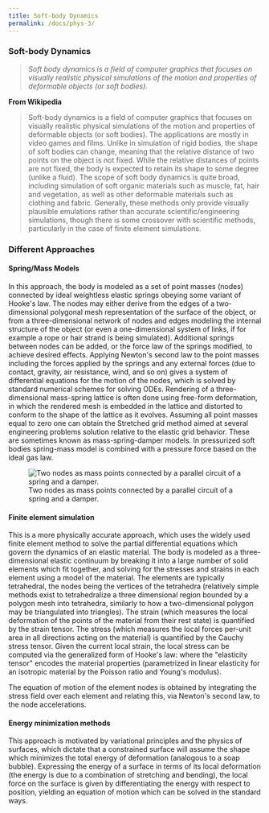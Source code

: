 ```yaml
---
title: Soft-body Dynamics
permalink: /docs/phys-3/
---
```


### Soft-body Dynamics

> *Soft body dynamics is a field of computer graphics that focuses on visually realistic physical simulations of the motion and properties of deformable objects (or soft bodies).*

**From Wikipedia**  

> Soft-body dynamics is a field of computer graphics that focuses on visually realistic physical simulations of the motion and properties of deformable objects (or soft bodies). The applications are mostly in video games and films. Unlike in simulation of rigid bodies, the shape of soft bodies can change, meaning that the relative distance of two points on the object is not fixed. While the relative distances of points are not fixed, the body is expected to retain its shape to some degree (unlike a fluid). The scope of soft body dynamics is quite broad, including simulation of soft organic materials such as muscle, fat, hair and vegetation, as well as other deformable materials such as clothing and fabric. Generally, these methods only provide visually plausible emulations rather than accurate scientific/engineering simulations, though there is some crossover with scientific methods, particularly in the case of finite element simulations.

### Different Approaches

#### Spring/Mass Models

In this approach, the body is modeled as a set of point masses (nodes) connected by ideal weightless elastic springs obeying some variant of Hooke's law. The nodes may either derive from the edges of a two-dimensional polygonal mesh representation of the surface of the object, or from a three-dimensional network of nodes and edges modeling the internal structure of the object (or even a one-dimensional system of links, if for example a rope or hair strand is being simulated). Additional springs between nodes can be added, or the force law of the springs modified, to achieve desired effects. Applying Newton's second law to the point masses including the forces applied by the springs and any external forces (due to contact, gravity, air resistance, wind, and so on) gives a system of differential equations for the motion of the nodes, which is solved by standard numerical schemes for solving ODEs. Rendering of a three-dimensional mass-spring lattice is often done using free-form deformation, in which the rendered mesh is embedded in the lattice and distorted to conform to the shape of the lattice as it evolves. Assuming all point masses equal to zero one can obtain the Stretched grid method aimed at several engineering problems solution relative to the elastic grid behavior. These are sometimes known as mass-spring-damper models. In pressurized soft bodies spring-mass model is combined with a pressure force based on the ideal gas law.

<figure>
<img src="{{ "/assets/img/phys/springmass.png" | relative_url }}" alt="Two nodes as mass points connected by a parallel circuit of a spring and a damper." class="img-responsive">   
<figcaption> Two nodes as mass points connected by a parallel circuit of a spring and a damper. </figcaption>
</figure>

#### Finite element simulation

This is a more physically accurate approach, which uses the widely used finite element method to solve the partial differential equations which govern the dynamics of an elastic material. The body is modeled as a three-dimensional elastic continuum by breaking it into a large number of solid elements which fit together, and solving for the stresses and strains in each element using a model of the material. The elements are typically tetrahedral, the nodes being the vertices of the tetrahedra (relatively simple methods exist to tetrahedralize a three dimensional region bounded by a polygon mesh into tetrahedra, similarly to how a two-dimensional polygon may be triangulated into triangles). The strain (which measures the local deformation of the points of the material from their rest state) is quantified by the strain tensor. The stress (which measures the local forces per-unit area in all directions acting on the material) is quantified by the Cauchy stress tensor. Given the current local strain, the local stress can be computed via the generalized form of Hooke's law: where the "elasticity tensor" encodes the material properties (parametrized in linear elasticity for an isotropic material by the Poisson ratio and Young's modulus).  

The equation of motion of the element nodes is obtained by integrating the stress field over each element and relating this, via Newton's second law, to the node accelerations.  

#### Energy minimization methods

This approach is motivated by variational principles and the physics of surfaces, which dictate that a constrained surface will assume the shape which minimizes the total energy of deformation (analogous to a soap bubble). Expressing the energy of a surface in terms of its local deformation (the energy is due to a combination of stretching and bending), the local force on the surface is given by differentiating the energy with respect to position, yielding an equation of motion which can be solved in the standard ways.  

